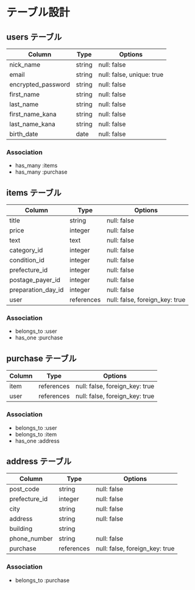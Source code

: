 # テーブル設計

## users テーブル

| Column             | Type          | Options               |
| ------------------ | ------------- | --------------------- |
| nick_name          | string        | null: false           |
| email              | string        | null: false, unique: true|
| encrypted_password | string        | null: false           |
| first_name         | string        | null: false           |
| last_name          | string        | null: false           |
| first_name_kana    | string        | null: false           |
| last_name_kana     | string        | null: false           |
| birth_date         | date          | null: false           |

### Association
 - has_many :items
 - has_many :purchase

## items テーブル

| Column             | Type           | Options              |
| ------------------ | -------------- | -------------------- |
| title              | string         | null: false          |
| price              | integer        | null: false          |
| text               | text           | null: false          |
| category_id        | integer        | null: false          |
| condition_id       | integer        | null: false          |
| prefecture_id      | integer        | null: false          |
| postage_payer_id   | integer        | null: false          |
| preparation_day_id | integer        | null: false          |
| user               | references     | null: false, foreign_key: true |

### Association
 - belongs_to :user
 - has_one :purchase

## purchase テーブル

| Column          | Type            | Options                |
| --------------- | --------------- | ---------------------- |
| item            | references      | null: false, foreign_key: true |
| user           | references      | null: false, foreign_key: true |

### Association
 - belongs_to :user
 - belongs_to :item
 - has_one :address

## address テーブル

| Column          | Type            | Options                |
| --------------- | --------------- | ---------------------- |
| post_code       | string          | null: false            |
| prefecture_id   | integer         | null: false            |
| city            | string          | null: false            |
| address         | string          | null: false            |
| building        | string          |
| phone_number    | string          | null: false            |
| purchase        | references      | null: false, foreign_key: true |

### Association
 - belongs_to :purchase